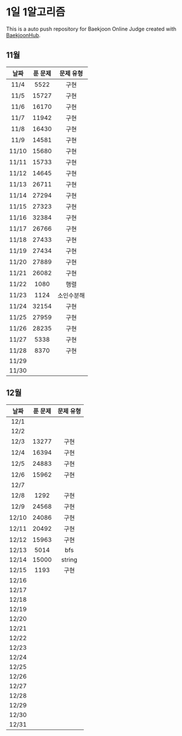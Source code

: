 # 1일 1알고리즘
This is a auto push repository for Baekjoon Online Judge created with [BaekjoonHub](https://github.com/BaekjoonHub/BaekjoonHub).

## 11월

| 날짜  | 푼 문제 | 문제 유형 |
| :--:  | :----: | :-----------: |
| 11/4  |  5522       |       구현        |
| 11/5  | 15727        |     구현          |
| 11/6  |16170|구현 |
| 11/7  | 11942       |      구현         |
| 11/8  |  16430      |         구현      |
| 11/9  |  14581      |            구현   |
| 11/10 | 15680       |          구현     |
| 11/11 |  15733      |           구현    |
| 11/12 |   14645     |             구현  |
| 11/13 |   26711      |   구현            |
| 11/14 |   27294     |    구현           |
| 11/15 | 27323       |     구현          |
| 11/16 |  32384      |     구현          |
| 11/17 |26766|      구현         |
| 11/18 |27433|       구현        |
| 11/19 |     27434   |   구현            |
| 11/20 |  27889      |  구현             |
| 11/21 |26082|   구현            |
| 11/22 |  1080      |   행렬           |
| 11/23 |   1124     |    소인수분해           |
| 11/24 |    32154    |   구현            |
| 11/25 |    27959    | 구현           |
| 11/26 |     28235    |     구현         |
| 11/27 |    5338    |       구현          |
| 11/28 |   8370      |        구현         |
| 11/29 |        |               |
| 11/30 |        |               |

## 12월

| 날짜  | 푼 문제 | 문제 유형 |
| :--:  | :----: | :-----------: |
| 12/1  |        |               |
| 12/2  |        |               |
| 12/3  |   13277      |구현               |
| 12/4  |   16394      |   구현            |
| 12/5  |    24883    |     구현          |
| 12/6  |    15962    |     구현          |
| 12/7  |        |               |
| 12/8  |    1292    |   구현            |
| 12/9  |    24568   |     구현          |
| 12/10 |     24086   |  구현             |
| 12/11 |    20492    |        구현      |
| 12/12 |     15963   |       구현        |
| 12/13 |     5014    |           bfs    |
| 12/14 |    15000    |   string            |
| 12/15 |     1193    |   구현            |
| 12/16 |        |               |
| 12/17 |        |               |
| 12/18 |        |               |
| 12/19 |        |               |
| 12/20 |        |               |
| 12/21 |        |               |
| 12/22 |        |               |
| 12/23 |        |               |
| 12/24 |        |               |
| 12/25 |        |               |
| 12/26 |        |               |
| 12/27 |        |               |
| 12/28 |        |               |
| 12/29 |        |               |
| 12/30 |        |               |
| 12/31 |        |               |
